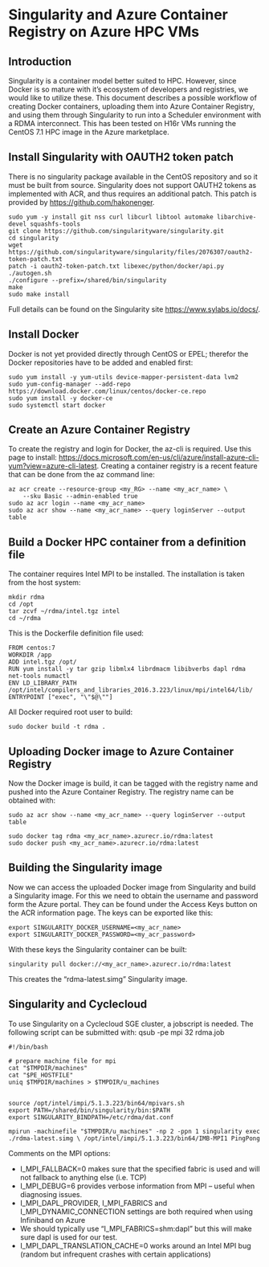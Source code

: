 # Singularity and Azure Container Registry on Azure HPC VMs

## Introduction

Singularity is a container model better suited to HPC.  However, since Docker is so mature with it’s ecosystem of developers and registries, we would like to utilize these.
This document describes a possible workflow of creating Docker containers, uploading them into Azure Container Registry, and using them through Singularity to run into a Scheduler environment with a RDMA interconnect. 
This has been tested on H16r VMs running the CentOS 7.1 HPC image in the Azure marketplace.

## Install Singularity with OAUTH2 token patch

There is no singularity package available in the CentOS repository and so it must be built from source. Singularity does not support OAUTH2 tokens as implemented with ACR, and thus requires an additional patch. This patch is provided by https://github.com/hakonenger.

    sudo yum -y install git nss curl libcurl libtool automake libarchive-devel squashfs-tools
    git clone https://github.com/singularityware/singularity.git
    cd singularity
    wget https://github.com/singularityware/singularity/files/2076307/oauth2-token-patch.txt
    patch -i oauth2-token-patch.txt libexec/python/docker/api.py
    ./autogen.sh
    ./configure --prefix=/shared/bin/singularity
    make
    sudo make install

Full details can be found on the Singularity site https://www.sylabs.io/docs/.

## Install Docker

Docker is not yet provided directly through CentOS or EPEL; therefor the Docker repositories have to be added and enabled first:

    sudo yum install -y yum-utils device-mapper-persistent-data lvm2
    sudo yum-config-manager --add-repo https://download.docker.com/linux/centos/docker-ce.repo
    sudo yum install -y docker-ce
    sudo systemctl start docker

## Create an Azure Container Registry

To create the registry and login for Docker, the az-cli is required. Use this page to install: https://docs.microsoft.com/en-us/cli/azure/install-azure-cli-yum?view=azure-cli-latest.
Creating a container registry is a recent feature that can be done from the az command line:

    az acr create --resource-group <my_RG> --name <my_acr_name> \
        --sku Basic --admin-enabled true
    sudo az acr login --name <my_acr_name>
    sudo az acr show --name <my_acr_name> --query loginServer --output table

## Build a Docker HPC container from a definition file

The container requires Intel MPI to be installed.  The installation is taken from the host system:

    mkdir rdma
    cd /opt
    tar zcvf ~/rdma/intel.tgz intel
    cd ~/rdma

This is the Dockerfile definition file used:

    FROM centos:7
    WORKDIR /app
    ADD intel.tgz /opt/
    RUN yum install -y tar gzip libmlx4 librdmacm libibverbs dapl rdma net-tools numactl
    ENV LD_LIBRARY_PATH /opt/intel/compilers_and_libraries_2016.3.223/linux/mpi/intel64/lib/
    ENTRYPOINT ["exec", "\"$@\""]

All Docker required root user to build:

    sudo docker build -t rdma .

## Uploading Docker image to Azure Container Registry

Now the Docker image is build, it can be tagged with the registry name and pushed into the Azure Container Registry. The registry name can be obtained with:

    sudo az acr show --name <my_acr_name> --query loginServer --output table

    sudo docker tag rdma <my_acr_name>.azurecr.io/rdma:latest
    sudo docker push <my_acr_name>.azurecr.io/rdma:latest

## Building the Singularity image

Now we can access the uploaded Docker image from Singularity and build a Singularity image. For this we need to obtain the username and password form the Azure portal. They can be found under the Access Keys button on the ACR information page. The keys can be exported like this:

    export SINGULARITY_DOCKER_USERNAME=<my_acr_name>
    export SINGULARITY_DOCKER_PASSWORD=<my_acr_password>

With these keys the Singularity container can be built:

    singularity pull docker://<my_acr_name>.azurecr.io/rdma:latest

This creates the “rdma-latest.simg” Singularity image.


## Singularity and Cyclecloud

To use Singularity on a Cyclecloud SGE cluster, a jobscript is needed. The following script can be submitted with: qsub -pe mpi 32 rdma.job 
     
    #!/bin/bash

    # prepare machine file for mpi
    cat "$TMPDIR/machines"
    cat "$PE_HOSTFILE"
    uniq $TMPDIR/machines > $TMPDIR/u_machines


    source /opt/intel/impi/5.1.3.223/bin64/mpivars.sh
    export PATH=/shared/bin/singularity/bin:$PATH
    export SINGULARITY_BINDPATH=/etc/rdma/dat.conf
     
    mpirun -machinefile "$TMPDIR/u_machines" -np 2 -ppn 1 singularity exec ./rdma-latest.simg \ /opt/intel/impi/5.1.3.223/bin64/IMB-MPI1 PingPong


Comments on the MPI options:

- I_MPI_FALLBACK=0 makes sure that the specified fabric is used and will not fallback to anything else (i.e. TCP)
- I_MPI_DEBUG=6 provides verbose information from MPI – useful when diagnosing issues.
- I_MPI_DAPL_PROVIDER, I_MPI_FABRICS and I_MPI_DYNAMIC_CONNECTION settings are both required when using Infiniband on Azure 
- We should typically use “I_MPI_FABRICS=shm:dapl” but this will make sure dapl is used for our test.
- I_MPI_DAPL_TRANSLATION_CACHE=0 works around an Intel MPI bug (random but infrequent crashes with certain applications) 

